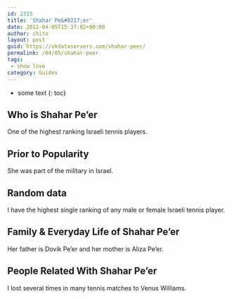 ```yaml
---
id: 2315
title: 'Shahar Pe&#8217;er'
date: 2012-04-05T15:37:02+00:00
author: chito
layout: post
guid: https://ukdataservers.com/shahar-peer/
permalink: /04/05/shahar-peer
tags:
 - show love
category: Guides
---
```


* some text
{: toc}
          
          
## Who is  Shahar Pe&#8217;er
                  
                  
                  
One of the highest ranking Israeli tennis players.
                  
                
                
                
## Prior to Popularity 
                  
                  
                  
She was part of the military in Israel.
                  
                
                
                
## Random data 
                  
                  
                  
I have the highest single ranking of any male or female Israeli tennis player.
                  
                
                
                
## Family & Everyday Life of Shahar Pe&#8217;er
                  
                  
                  
Her father is Dovik Pe&#8217;er and her mother is Aliza Pe&#8217;er.
                  
                
                
                
## People Related With  Shahar Pe&#8217;er
                  
                  
                  
I lost several times in many tennis matches to Venus Williams.
                  
                
              
            
          
          
          
    
    
  

